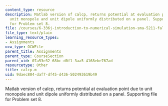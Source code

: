 ```yaml
---
content_type: resource
description: Matlab version of calcp, returns potential at evaluation point due to
  unit monopole and unit dipole uniformly distributed on a panel. Supporting file
  for Problem set 8.
file: /courses/6-336j-introduction-to-numerical-simulation-sma-5211-fall-2003/9daec804daf7df45d436502493619b49_calcp.m
file_type: text/plain
learning_resource_types:
- Assignments
ocw_type: OCWFile
parent_title: Assignments
parent_type: CourseSection
parent_uid: 07a53e32-68bc-d0f1-3aa5-4168ebe767ad
resourcetype: Other
title: calcp.m
uid: 9daec804-daf7-df45-d436-502493619b49
---
```

Matlab version of calcp, returns potential at evaluation point due to unit monopole and unit dipole uniformly distributed on a panel. Supporting file for Problem set 8.

